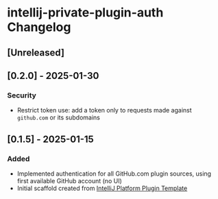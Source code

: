 <!-- Keep a Changelog guide -> https://keepachangelog.com -->

# intellij-private-plugin-auth Changelog

## [Unreleased]

## [0.2.0] - 2025-01-30

### Security

- Restrict token use: add a token only to requests made against `github.com` or its subdomains

## [0.1.5] - 2025-01-15

### Added
- Implemented authentication for all GitHub.com plugin sources, using first available GitHub account (no UI)
- Initial scaffold created from [IntelliJ Platform Plugin Template](https://github.com/JetBrains/intellij-platform-plugin-template)
